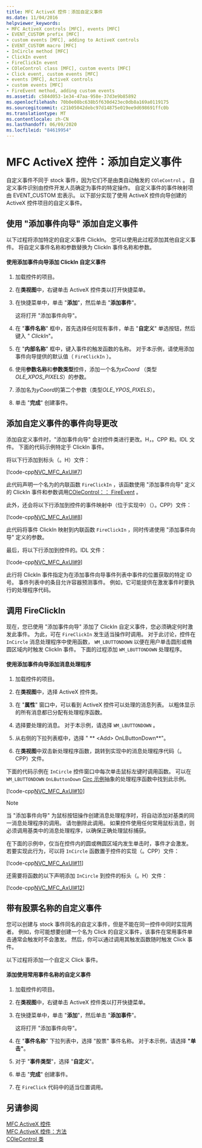 ```yaml
---
title: MFC ActiveX 控件：添加自定义事件
ms.date: 11/04/2016
helpviewer_keywords:
- MFC ActiveX controls [MFC], events [MFC]
- EVENT_CUSTOM prefix [MFC]
- custom events [MFC], adding to ActiveX controls
- EVENT_CUSTOM macro [MFC]
- InCircle method [MFC]
- ClickIn event
- FireClickIn event
- COleControl class [MFC], custom events [MFC]
- Click event, custom events [MFC]
- events [MFC], ActiveX controls
- custom events [MFC]
- FireEvent method, adding custom events
ms.assetid: c584d053-1e34-47aa-958e-37d3e9b85892
ms.openlocfilehash: 70b0e08bc638b5f630d423ec0db8a169a0119175
ms.sourcegitcommit: c21b05042debc97d14875e019ee9d698691ffc0b
ms.translationtype: MT
ms.contentlocale: zh-CN
ms.lasthandoff: 06/09/2020
ms.locfileid: "84619954"
---
```

# <a name="mfc-activex-controls-adding-custom-events"></a>MFC ActiveX 控件：添加自定义事件

自定义事件不同于 stock 事件，因为它们不是由类自动触发的 `COleControl` 。 自定义事件识别由控件开发人员确定为事件的特定操作。 自定义事件的事件映射项由 EVENT_CUSTOM 宏表示。 以下部分实现了使用 ActiveX 控件向导创建的 ActiveX 控件项目的自定义事件。

## <a name="adding-a-custom-event-with-the-add-event-wizard"></a><a name="_core_adding_a_custom_event_with_classwizard"></a>使用 "添加事件向导" 添加自定义事件

以下过程将添加特定的自定义事件 ClickIn。 您可以使用此过程添加其他自定义事件。 将自定义事件名称和参数替换为 ClickIn 事件名称和参数。

#### <a name="to-add-the-clickin-custom-event-using-the-add-event-wizard"></a>使用添加事件向导添加 ClickIn 自定义事件

1. 加载控件的项目。

1. 在**类视图**中，右键单击 ActiveX 控件类以打开快捷菜单。

1. 在快捷菜单中，单击 "**添加**"，然后单击 "**添加事件**"。

   这将打开 "添加事件向导"。

1. 在 "**事件名称**" 框中，首先选择任何现有事件，单击 "**自定义**" 单选按钮，然后键入 " *ClickIn*"。

1. 在 "**内部名称**" 框中，键入事件的触发函数的名称。 对于本示例，请使用添加事件向导提供的默认值（ `FireClickIn` ）。

1. 使用**参数名称**和**参数类型**控件，添加一个名为*xCoord* （类型*OLE_XPOS_PIXELS*）的参数。

1. 添加名为*yCoord*的第二个参数（类型*OLE_YPOS_PIXELS*）。

1. 单击 "**完成**" 创建事件。

## <a name="add-event-wizard-changes-for-custom-events"></a><a name="_core_classwizard_changes_for_custom_events"></a>添加自定义事件的事件向导更改

添加自定义事件时，"添加事件向导" 会对控件类进行更改。H，。CPP 和。IDL 文件。 下面的代码示例特定于 ClickIn 事件。

将以下行添加到标头（。H）文件：

[!code-cpp[NVC_MFC_AxUI#7](codesnippet/cpp/mfc-activex-controls-adding-custom-events_1.h)]

此代码声明一个名为的内联函数 `FireClickIn` ，该函数使用 "添加事件向导" 定义的 ClickIn 事件和参数调用[COleControl：： FireEvent](reference/colecontrol-class.md#fireevent) 。

此外，还会将以下行添加到控件的事件映射中（位于实现中）（）。CPP）文件：

[!code-cpp[NVC_MFC_AxUI#8](codesnippet/cpp/mfc-activex-controls-adding-custom-events_2.cpp)]

此代码将事件 ClickIn 映射到内联函数 `FireClickIn` ，同时传递使用 "添加事件向导" 定义的参数。

最后，将以下行添加到控件的。IDL 文件：

[!code-cpp[NVC_MFC_AxUI#9](codesnippet/cpp/mfc-activex-controls-adding-custom-events_3.idl)]

此行将 ClickIn 事件指定为在添加事件向导事件列表中事件的位置获取的特定 ID 号。 事件列表中的条目允许容器预测事件。 例如，它可能提供在激发事件时要执行的处理程序代码。

## <a name="calling-fireclickin"></a><a name="_core_calling_fireclickin"></a>调用 FireClickIn

现在，您已使用 "添加事件向导" 添加了 ClickIn 自定义事件，您必须确定何时激发此事件。 为此，可在 `FireClickIn` 发生适当操作时调用。 对于此讨论，控件在 `InCircle` 消息处理程序中使用函数， `WM_LBUTTONDOWN` 以便在用户单击圆形或椭圆区域内时触发 ClickIn 事件。 下面的过程添加 `WM_LBUTTONDOWN` 处理程序。

#### <a name="to-add-a-message-handler-with-the-add-event-wizard"></a>使用添加事件向导添加消息处理程序

1. 加载控件的项目。

1. 在**类视图**中，选择 ActiveX 控件类。

1. 在 "**属性**" 窗口中，可以看到 ActiveX 控件可以处理的消息列表。 以粗体显示的所有消息都已分配有处理程序函数。

1. 选择要处理的消息。 对于本示例，请选择 `WM_LBUTTONDOWN` 。

1. 从右侧的下拉列表框中，选择 " ** \<Add> OnLButtonDown**"。

1. 在**类视图**中双击新处理程序函数，跳转到实现中的消息处理程序代码（。CPP）文件。

下面的代码示例在 `InCircle` 控件窗口中每次单击鼠标左键时调用函数。 可以在 `WM_LBUTTONDOWN` `OnLButtonDown` [Circ 示例](../overview/visual-cpp-samples.md)抽象的处理程序函数中找到此示例。

[!code-cpp[NVC_MFC_AxUI#10](codesnippet/cpp/mfc-activex-controls-adding-custom-events_4.cpp)]

> [!NOTE]
> 当 "添加事件向导" 为鼠标按钮操作创建消息处理程序时，将自动添加对基类的同一消息处理程序的调用。 请勿删除此调用。 如果控件使用任何常用鼠标消息，则必须调用基类中的消息处理程序，以确保正确处理鼠标捕获。

在下面的示例中，仅当在控件内的圆或椭圆区域内发生单击时，事件才会激发。 若要实现此行为，可以将 `InCircle` 函数置于控件的实现（。CPP）文件：

[!code-cpp[NVC_MFC_AxUI#11](codesnippet/cpp/mfc-activex-controls-adding-custom-events_5.cpp)]

还需要将函数的以下声明添加 `InCircle` 到控件的标头（。H）文件：

[!code-cpp[NVC_MFC_AxUI#12](codesnippet/cpp/mfc-activex-controls-adding-custom-events_6.h)]

## <a name="custom-events-with-stock-names"></a><a name="_core_custom_events_with_stock_names"></a>带有股票名称的自定义事件

您可以创建与 stock 事件同名的自定义事件，但是不能在同一控件中同时实现两者。 例如，你可能想要创建一个名为 Click 的自定义事件，该事件在常用事件单击通常会触发时不会激发。 然后，你可以通过调用其触发函数随时触发 Click 事件。

以下过程将添加一个自定义 Click 事件。

#### <a name="to-add-a-custom-event-that-uses-a-stock-event-name"></a>添加使用常用事件名称的自定义事件

1. 加载控件的项目。

1. 在**类视图**中，右键单击 ActiveX 控件类以打开快捷菜单。

1. 在快捷菜单中，单击 "**添加**"，然后单击 "**添加事件**"。

   这将打开 "添加事件向导"。

1. 在 "**事件名称**" 下拉列表中，选择 "股票" 事件名称。 对于本示例，请选择 **"单击"**。

1. 对于 "**事件类型**"，选择 "**自定义**"。

1. 单击 "**完成**" 创建事件。

1. 在 `FireClick` 代码中的适当位置调用。

## <a name="see-also"></a>另请参阅

[MFC ActiveX 控件](mfc-activex-controls.md)<br/>
[MFC ActiveX 控件：方法](mfc-activex-controls-methods.md)<br/>
[COleControl 类](reference/colecontrol-class.md)

